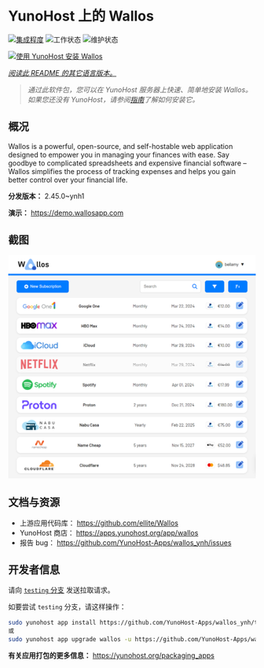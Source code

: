 <!--
注意：此 README 由 <https://github.com/YunoHost/apps/tree/master/tools/readme_generator> 自动生成
请勿手动编辑。
-->

# YunoHost 上的 Wallos

[![集成程度](https://apps.yunohost.org/badge/integration/wallos)](https://ci-apps.yunohost.org/ci/apps/wallos/)
![工作状态](https://apps.yunohost.org/badge/state/wallos)
![维护状态](https://apps.yunohost.org/badge/maintained/wallos)

[![使用 YunoHost 安装 Wallos](https://install-app.yunohost.org/install-with-yunohost.svg)](https://install-app.yunohost.org/?app=wallos)

*[阅读此 README 的其它语言版本。](./ALL_README.md)*

> *通过此软件包，您可以在 YunoHost 服务器上快速、简单地安装 Wallos。*  
> *如果您还没有 YunoHost，请参阅[指南](https://yunohost.org/install)了解如何安装它。*

## 概况

Wallos is a powerful, open-source, and self-hostable web application designed to empower you in managing your finances with ease. Say goodbye to complicated spreadsheets and expensive financial software – Wallos simplifies the process of tracking expenses and helps you gain better control over your financial life.


**分发版本：** 2.45.0~ynh1

**演示：** <https://demo.wallosapp.com>

## 截图

![Wallos 的截图](./doc/screenshots/screenshot.png)

## 文档与资源

- 上游应用代码库： <https://github.com/ellite/Wallos>
- YunoHost 商店： <https://apps.yunohost.org/app/wallos>
- 报告 bug： <https://github.com/YunoHost-Apps/wallos_ynh/issues>

## 开发者信息

请向 [`testing` 分支](https://github.com/YunoHost-Apps/wallos_ynh/tree/testing) 发送拉取请求。

如要尝试 `testing` 分支，请这样操作：

```bash
sudo yunohost app install https://github.com/YunoHost-Apps/wallos_ynh/tree/testing --debug
或
sudo yunohost app upgrade wallos -u https://github.com/YunoHost-Apps/wallos_ynh/tree/testing --debug
```

**有关应用打包的更多信息：** <https://yunohost.org/packaging_apps>
